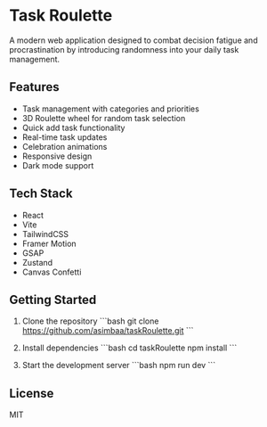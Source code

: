 # Task Roulette

A modern web application designed to combat decision fatigue and procrastination by introducing randomness into your daily task management.

## Features

- Task management with categories and priorities
- 3D Roulette wheel for random task selection
- Quick add task functionality
- Real-time task updates
- Celebration animations
- Responsive design
- Dark mode support

## Tech Stack

- React
- Vite
- TailwindCSS
- Framer Motion
- GSAP
- Zustand
- Canvas Confetti

## Getting Started

1. Clone the repository
\`\`\`bash
git clone https://github.com/asimbaa/taskRoulette.git
\`\`\`

2. Install dependencies
\`\`\`bash
cd taskRoulette
npm install
\`\`\`

3. Start the development server
\`\`\`bash
npm run dev
\`\`\`

## License

MIT
